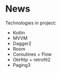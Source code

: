 # News
Technologies in project: 
- Kotlin
- MVVM
- Dagger2
- Room
- Coroutines + Flow
- OkHttp + retrofit2
- Paging3